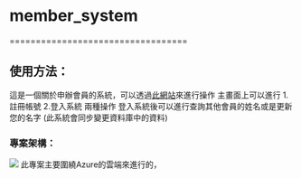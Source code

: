 # member_system
==================================
## 使用方法：
這是一個關於申辦會員的系統，可以透過[此網站](http://20.24.70.9:3000)來進行操作
主畫面上可以進行 1.註冊帳號 2.登入系統 兩種操作
登入系統後可以進行查詢其他會員的姓名或是更新您的名字
(此系統會同步變更資料庫中的資料)

### 專案架構：
![](https://app.diagrams.net/#G1le-oHugM6mcRYmZ34jezL3nycNqpviYf)
此專案主要圍繞Azure的雲端來進行的，
